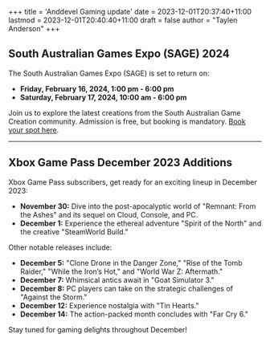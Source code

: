 +++
title = 'Anddevel Gaming update'
date = 2023-12-01T20:37:40+11:00
lastmod = 2023-12-01T20:40:40+11:00
draft = false
author = "Taylen Anderson"
+++

## South Australian Games Expo (SAGE) 2024

The South Australian Games Expo (SAGE) is set to return on:

- **Friday, February 16, 2024, 1:00 pm - 6:00 pm**
- **Saturday, February 17, 2024, 10:00 am - 6:00 pm**

Join us to explore the latest creations from the South Australian Game Creation community. Admission is free, but booking is mandatory. [Book your spot here](https://adelaidefringe.com.au/fringetix/sage-south-australian-games-exhibition-2024-af2024).

---

## Xbox Game Pass December 2023 Additions

Xbox Game Pass subscribers, get ready for an exciting lineup in December 2023:

- **November 30:** Dive into the post-apocalyptic world of "Remnant: From the Ashes" and its sequel on Cloud, Console, and PC.
- **December 1:** Experience the ethereal adventure "Spirit of the North" and the creative "SteamWorld Build."

Other notable releases include:

- **December 5:** "Clone Drone in the Danger Zone," "Rise of the Tomb Raider," "While the Iron’s Hot," and "World War Z: Aftermath."
- **December 7:** Whimsical antics await in "Goat Simulator 3."
- **December 8:** PC players can take on the strategic challenges of "Against the Storm."
- **December 12:** Experience nostalgia with "Tin Hearts."
- **December 14:** The action-packed month concludes with "Far Cry 6."

Stay tuned for gaming delights throughout December!

